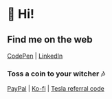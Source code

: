 # 👋 Hi! 


## Find me on the web
[CodePen](https://codepen.com/marcelrojas) | [LinkedIn](https://linkedin.com/in/marcel-rojas)

### Toss a coin to your witcher 🎶

[PayPal](https://paypal.me/marcelrojas2k) | [Ko-fi](https://ko-fi.com/marcelrojas) | [Tesla referral code](https://ts.la/marcel57821)
